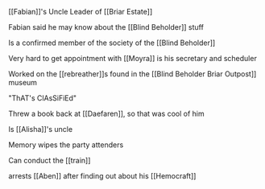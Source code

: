 [[Fabian]]'s Uncle
Leader of [[Briar Estate]]

Fabian said he may know about the [[Blind Beholder]] stuff

Is a confirmed member of the society of the [[Blind Beholder]]

Very hard to get appointment with [[Moyra]] is his secretary and scheduler

Worked on the [[rebreather]]s found in the [[Blind Beholder Briar Outpost]] museum

"ThAT's ClAsSiFiEd"

Threw a book back at [[Daefaren]], so that was cool of him

Is [[Alisha]]'s uncle

Memory wipes the party attenders 

Can conduct the [[train]]

arrests [[Aben]] after finding out about his [[Hemocraft]]